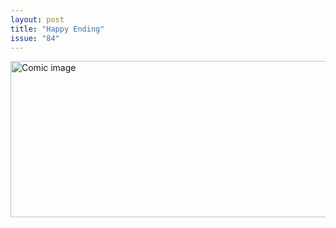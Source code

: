 ```yaml
---
layout: post
title: "Happy Ending"
issue: "84"
---
```

<img src="{{ site.url }}/comics/84.png" title="The proactive approach to predicting the rapture" alt="Comic image" width="780px" height="250px"/>

